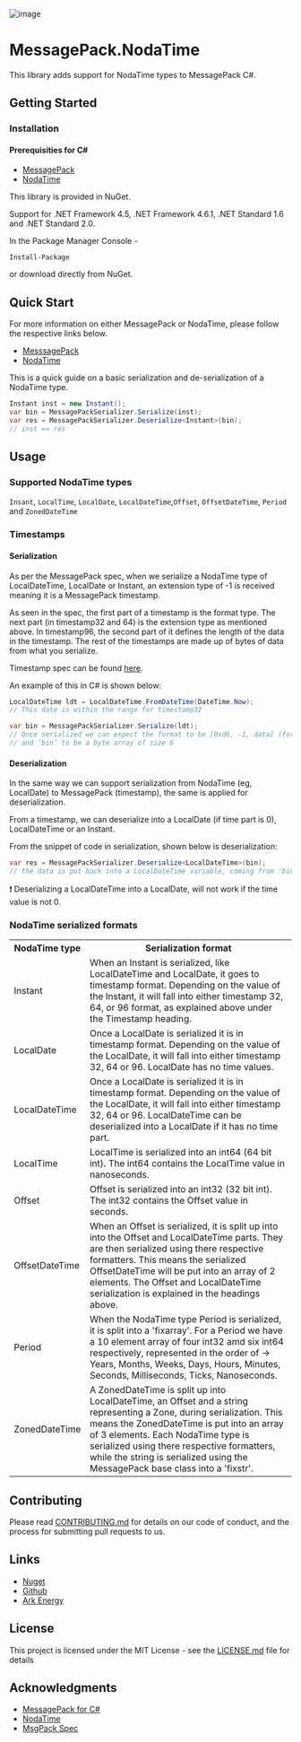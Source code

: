 ![image](http://www.ark-energy.eu/wp-content/uploads/ark-dark.png)
# MessagePack.NodaTime

This library adds support for NodaTime types to MessagePack C#.

## Getting Started

### Installation
#### Prerequisities for C#
* [MessagePack](https://www.nuget.org/packages/MessagePack/)
* [NodaTime](https://www.nuget.org/packages/NodaTime/)


This library is provided in NuGet.

Support for .NET Framework 4.5, .NET Framework 4.6.1, .NET Standard 1.6 and .NET Standard 2.0.

In the Package Manager Console -
```
Install-Package
```
or download directly from NuGet.

## Quick Start
For more information on either MessagePack or NodaTime, please follow the respective links below. 
* [MesssagePack](https://github.com/neuecc/MessagePack-CSharp/blob/master/README.md)
* [NodaTime](https://nodatime.org/)

This is a quick guide on a basic serialization and de-serialization of a NodaTime type.

```csharp
Instant inst = new Instant();
var bin = MessagePackSerializer.Serialize(inst);
var res = MessagePackSerializer.Deserialize<Instant>(bin);
// inst == res
```

## Usage
### Supported NodaTime types
 `Insant`, `LocalTime`,  `LocalDate`,  `LocalDateTime`,`Offset`, `OffsetDateTime`, `Period` and `ZonedDateTime`

### Timestamps
#### Serialization
As per the MessagePack spec, when we serialize a NodaTime type of LocalDateTime, LocalDate or Instant, an extension type of -1 is received meaning it is a MessagePack timestamp.

As seen in the spec, the first part of a timestamp is the format type. The next part (in timestamp32 and 64) is the extension type as mentioned above. In timestamp96, the second part of it defines the length of the data in the timestamp. The rest of the timestamps are made up of bytes of data from what you serialize.

Timestamp spec can be found [here](https://github.com/msgpack/msgpack/blob/master/spec.md#timestamp-extension-type).

An example of this in C# is shown below:
```csharp
LocalDateTime ldt = LocalDateTime.FromDateTime(DateTime.Now);
// This date is within the range for timestamp32

var bin = MessagePackSerializer.Serialize(ldt);
// Once serialized we can expect the format to be [0xd6, -1, data] (format, extension type, data in bytes),
// and ‘bin’ to be a byte array of size 6
```

#### Deserialization
In the same way we can support serialization from NodaTime (eg, LocalDate) to MessagePack (timestamp), the same is applied for deserialization. 

From a timestamp, we can deserialize into a LocalDate (if time part is 0), LocalDateTime or an Instant.

From the snippet of code in serialization, shown below is deserialization:
```csharp
var res = MessagePackSerializer.Deserialize<LocalDateTime>(bin);
// the data is put back into a LocalDateTime variable, coming from 'bin' in serialization
```
:heavy_exclamation_mark: Deserializing a LocalDateTime into a LocalDate, will not work if the time value is not 0.

### NodaTime serialized formats
<table>
  <tr><th>NodaTime type</th><th>Serialization format</th></tr>
  <tr><td>Instant</td><td>When an Instant is serialized, like LocalDateTime and LocalDate, it goes to timestamp format. Depending on the value of the Instant, it will fall into either timestamp 32, 64, or 96 format, as explained above under the Timestamp heading.</td></tr>
  <tr><td>LocalDate</td><td>Once a LocalDate is serialized it is in timestamp format. Depending on the value of the LocalDate, it will fall into either timestamp 32, 64 or 96. LocalDate has no time values.</td></tr>
  <tr><td>LocalDateTime</td><td>Once a LocalDate is serialized it is in timestamp format. Depending on the value of the LocalDate, it will fall into either timestamp 32, 64 or 96. LocalDateTime can be deserialized into a LocalDate if it has no time part.</td></tr>
  <tr><td>LocalTime</td><td>LocalTime is serialized into an int64 (64 bit int). The int64 contains the LocalTime value in nanoseconds.</td></tr>
  <tr><td>Offset</td><td>Offset is serialized into an int32 (32 bit int). The int32 contains the Offset value in seconds.</td></tr>
  <tr><td>OffsetDateTime</td><td>When an Offset is serialized, it is split up into into the Offset and LocalDateTime parts.
They are then serialized using there respective formatters. 
This means the serialized OffsetDateTime will be put into an array of 2 elements.
The Offset and LocalDateTime serialization is explained in the headings above.</td></tr>
  <tr><td>Period</td><td>When the NodaTime type Period is serialized, it is split into a 'fixarray'. 
For a Period we have a 10 element array of four int32 amd six int64 respectively, represented in the order of → 
Years, Months, Weeks, Days, Hours, Minutes, Seconds, Milliseconds, Ticks, Nanoseconds.</td></tr>
  <tr><td>ZonedDateTime</td><td>A ZonedDateTime is split up into LocalDateTime, an Offset and a string representing a Zone, during serialization.
This means the ZonedDateTime is put into an array of 3 elements.
Each NodaTime type is serialized using there respective formatters, 
while the string is serialized using the MessagePack base class into a 'fixstr'.</td></tr>
  
</table>

## Contributing
Please read [CONTRIBUTING.md]() for details on our code of conduct, and the process for submitting pull requests to us.

## Links
* [Nuget]()
* [Github](https://github.com/ARKlab/MessagePack)
* [Ark Energy](http://www.ark-energy.eu/)


## License
This project is licensed under the MIT License - see the [LICENSE.md](https://github.com/ARKlab/MessagePack/blob/feature/Create-Nodatime-Extensions/LICENSE) file for details

## Acknowledgments
* [MessagePack for C#](https://github.com/neuecc/MessagePack-CSharp)
* [NodaTime](https://nodatime.org/)
* [MsgPack Spec](https://github.com/msgpack/msgpack/blob/master/spec.md)

